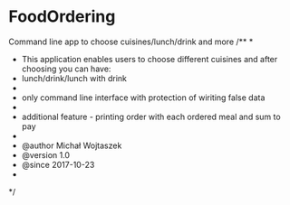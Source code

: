 # FoodOrdering
Command line app to choose cuisines/lunch/drink and more
/**
 * 
 * This application enables users to choose different cuisines and after choosing you can have:
 * lunch/drink/lunch with drink
 * 
 * only command line interface with protection of wiriting false data
 * 
 * additional feature - printing order with each ordered meal and sum to pay
 * 
 * @author Michał Wojtaszek
 * @version 1.0
 * @since 2017-10-23
 *
 */
